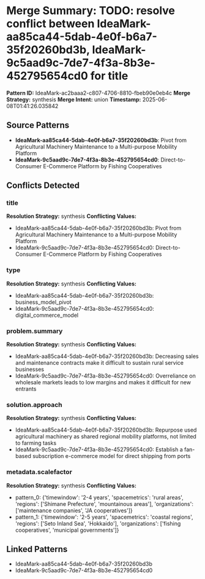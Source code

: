 # Merge Summary: TODO: resolve conflict between IdeaMark-aa85ca44-5dab-4e0f-b6a7-35f20260bd3b, IdeaMark-9c5aad9c-7de7-4f3a-8b3e-452795654cd0 for title

**Pattern ID:** IdeaMark-ac2baaa2-c807-4706-8810-fbeb90e0eb4c
**Merge Strategy:** synthesis
**Merge Intent:** union
**Timestamp:** 2025-06-08T01:41:26.035842

## Source Patterns

- **IdeaMark-aa85ca44-5dab-4e0f-b6a7-35f20260bd3b**: Pivot from Agricultural Machinery Maintenance to a Multi-purpose Mobility Platform
- **IdeaMark-9c5aad9c-7de7-4f3a-8b3e-452795654cd0**: Direct-to-Consumer E-Commerce Platform by Fishing Cooperatives

## Conflicts Detected

### title
**Resolution Strategy:** synthesis
**Conflicting Values:**
- IdeaMark-aa85ca44-5dab-4e0f-b6a7-35f20260bd3b: Pivot from Agricultural Machinery Maintenance to a Multi-purpose Mobility Platform
- IdeaMark-9c5aad9c-7de7-4f3a-8b3e-452795654cd0: Direct-to-Consumer E-Commerce Platform by Fishing Cooperatives

### type
**Resolution Strategy:** synthesis
**Conflicting Values:**
- IdeaMark-aa85ca44-5dab-4e0f-b6a7-35f20260bd3b: business_model_pivot
- IdeaMark-9c5aad9c-7de7-4f3a-8b3e-452795654cd0: digital_commerce_model

### problem.summary
**Resolution Strategy:** synthesis
**Conflicting Values:**
- IdeaMark-aa85ca44-5dab-4e0f-b6a7-35f20260bd3b: Decreasing sales and maintenance contracts make it difficult to sustain rural service businesses
- IdeaMark-9c5aad9c-7de7-4f3a-8b3e-452795654cd0: Overreliance on wholesale markets leads to low margins and makes it difficult for new entrants

### solution.approach
**Resolution Strategy:** synthesis
**Conflicting Values:**
- IdeaMark-aa85ca44-5dab-4e0f-b6a7-35f20260bd3b: Repurpose used agricultural machinery as shared regional mobility platforms, not limited to farming tasks
- IdeaMark-9c5aad9c-7de7-4f3a-8b3e-452795654cd0: Establish a fan-based subscription e-commerce model for direct shipping from ports

### metadata.scalefactor
**Resolution Strategy:** synthesis
**Conflicting Values:**
- pattern_0: {'timewindow': '2-4 years', 'spacemetrics': 'rural areas', 'regions': ['Shimane Prefecture', 'mountainous areas'], 'organizations': ['maintenance companies', 'JA cooperatives']}
- pattern_1: {'timewindow': '2-5 years', 'spacemetrics': 'coastal regions', 'regions': ['Seto Inland Sea', 'Hokkaido'], 'organizations': ['fishing cooperatives', 'municipal governments']}


## Linked Patterns

- IdeaMark-aa85ca44-5dab-4e0f-b6a7-35f20260bd3b
- IdeaMark-9c5aad9c-7de7-4f3a-8b3e-452795654cd0